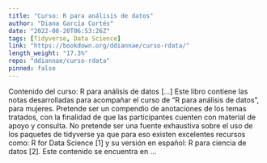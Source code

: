 ```yaml
---
title: "Curso: R para análisis de datos"
author: "Diana García Cortés"
date: "2022-08-20T06:53:26Z"
tags: [Tidyverse, Data Science]
link: "https://bookdown.org/ddiannae/curso-rdata/"
length_weight: "17.3%"
repo: "ddiannae/curso-rdata"
pinned: false
---
```


Contenido del curso: R para análisis de datos [...] Este libro contiene las notas desarrolladas para acompañar el curso de “R para análisis
de datos”, para mujeres. Pretende ser un compendio de anotaciones de los temas tratados, con la
finalidad de que las participantes cuenten con material de apoyo y consulta. No pretende
ser una fuente exhaustiva sobre el uso de los paquetes de tidyverse ya que para eso existen
excelentes recursos como: R for Data Science [1] y su versión en español:
R para ciencia de datos [2]. Este contenido se encuentra en ...
